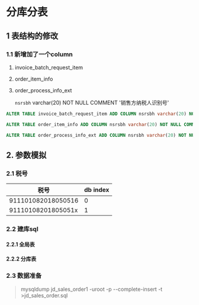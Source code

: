 # 分库分表
## 1 表结构的修改
### 1.1 新增加了一个column
1. invoice_batch_request_item
2. order_item_info
3. order_process_info_ext

    `nsrsbh` varchar(20) NOT NULL COMMENT '销售方纳税人识别号'

```sql
ALTER TABLE invoice_batch_request_item ADD COLUMN nsrsbh varchar(20) NOT NULL COMMENT '销售方纳税人识别号';

ALTER TABLE order_item_info ADD COLUMN nsrsbh varchar(20) NOT NULL COMMENT '销售方纳税人识别号';

ALTER TABLE order_process_info_ext ADD COLUMN nsrsbh varchar(20) NOT NULL COMMENT '销售方纳税人识别号';

```


## 2. 参数模拟
### 2.1 税号
| 税号 | db index |
| --- | --- |
| 911101082018050516 | 0 |
| 91110108201805051x | 1 |

### 2.2 建库sql
#### 2.2.1 全局表

#### 2.2.2 分库表

### 2.3 数据准备
> mysqldump jd_sales_order1 -uroot -p  --complete-insert -t    >jd_sales_order.sql



